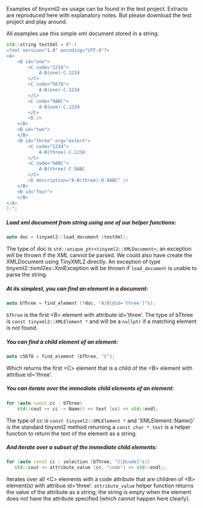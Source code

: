 Examples of tinyxml2-ex usage can be found in the test project.
Extracts are reproduced here with explanatory notes.
But please download the test project and play around.

All examples use this simple xml document stored in a string:
```c++
std::string testXml = R"-(
<?xml version="1.0" encoding="UTF-8"?>
<A>
	<B id="one">
		<C code="1234">
			A-B(one)-C.1234
		</C>
		<C code="5678">
			A-B(one)-C.1234
		</C>
		<C code="9ABC">
			A-B(one)-C.1234
		</C>
		<D />
	</B>
	<B id="two">
	</B>
	<B id="three" org="extern">
		<C code="1234">
			A-B(three)-C.1234
		</C>
		<C code="9ABC">
			A-B(three)-C.9ABC
		</C>
		<D description="A-B(three)-D.9ABC" />
	</B>
	<B id="four">
	</B>
</A>
)-";
```
##### Load xml document from string using one of our helper functions:
```c++
auto doc = tinyxml2::load_document (testXml);
```
The type of doc is `std::unique_ptr<tinyxml2::XMLDocument>`; an exception will be thrown if the XML cannot be parsed.
We could also have create the XMLDocument using TinyXML2 directly.
An exception of type tinyxml2::tixml2ex::XmlException will be thrown
if `load_document` is unable to parse the string.


##### At its simplest, you can find an element in a document:
```c++
auto bThree = find_element (*doc, "A/B[@id='three']"s);
```
`bThree` is the first \<B> element with attribute id='three'.
The type of bThree is `const tinyxml2::XMLElement *` and will be a `nullptr` if a matching element is not found.


##### You can find a child element of an element:
```c++
auto c5678 = find_element (bThree, "C");
```
Which returns the first \<C> element that is a child of the \<B> element with attribue id='three'.


##### You can iterate over the immediate child elements of an element:
```c++
for (auto const cc : bThree)
	std::cout << cc -> Name() << text (cc) << std::endl;
```
The type of cc is `const tinyxml2::XMLElement *` and
'XMLElement::Name()' is the standard tinyxml2 method returning a `const char *`.
`text` is a helper function to return the text of the element as a string.


##### And iterate over a subset of the immediate child elements:
```c++
for (auto const cc : selection (bThree, "C[@code]"s))
   std::cout << attribute_value (cc, "code") << std::endl;;
```
Iterates over all \<C> elements with a code attribute that are children of \<B> element(s) with attribue id='three'.
`attribute_value` helper function returns the value of the attribute as a string;
the string is empty when the element does not have the attribute specified
(which cannot happen here clearly).
